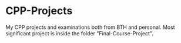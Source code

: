 # CPP-Projects
 My CPP projects and examinations both from BTH and personal.
Most significant project is inside the folder "Final-Course-Project".
